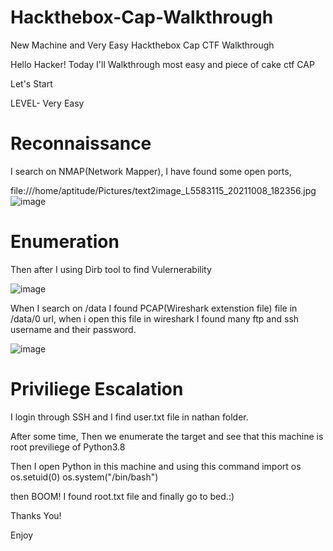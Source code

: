 # Hackthebox-Cap-Walkthrough
New Machine and Very Easy Hackthebox Cap CTF Walkthrough


Hello Hacker!
Today I'll Walkthrough most easy and piece of cake ctf CAP

Let's Start

LEVEL- Very Easy


# Reconnaissance

I search on NMAP(Network Mapper), I have found some open ports,

file:///home/aptitude/Pictures/text2image_L5583115_20211008_182356.jpg![image](https://user-images.githubusercontent.com/73866723/136608758-26af9d1e-ca7a-4480-be3a-e1dd02962430.png)

# Enumeration
Then after I using Dirb tool to find Vulernerability

![image](https://user-images.githubusercontent.com/73866723/136609841-264cc009-f3f1-47db-b194-115893c1fa48.png)

When I search on <ip>/data
I found PCAP(Wireshark extenstion file) file in <ip>/data/0 url, when i open this file in wireshark I found many ftp and ssh username and their password.

![image](https://user-images.githubusercontent.com/73866723/136611158-eef38e7a-386d-4216-994f-41a65653bea7.png)

  
# Priviliege Escalation
 
 I login through SSH and I find user.txt file in nathan folder.
 
 After some time, Then we enumerate the target and see that this machine is root previliege of Python3.8
        
 Then I open Python in this machine and using this command
        import os
        os.setuid(0)
        os.system("/bin/bash")
 
then BOOM!
I found root.txt file and finally go to bed.:)
        
        
Thanks You!

Enjoy



